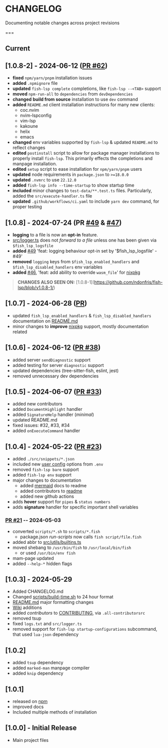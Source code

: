 # CHANGELOG

Documenting notable changes across project revisions

===

## Current

## \[1.0.8-2\] - 2024-06-12 ([PR #62](https://github.com/ndonfris/fish-lsp/pull/62))

- __fixed__ `npm/yarn/pnpm` installation issues
- __added__ `.npmignore` file
- __updated__ `fish-lsp complete` completions, like `fish-lsp --<TAB>` support
- __moved__ `npm-run-all` to `dependencies` from `devDependencies`
- __changed__ __build from source__ installation to use `dev` command
- __added__ `README.md` client installation instructions for many new clients:
  - coc.nvim
  - nvim-lspconfig
  - vim-lsp
  - kakoune
  - helix
  - emacs
- __changed__ env variables supported by `fish-lsp` & updated `README.md` to reflect changes
- __edited__ `postinstall` script to allow for package manager installations to properly install `fish-lsp`. This primarily effects the completions and manpage installation.
- __edited__ `setup` script to ease installation for `npm/yarn/pnpm` users
- __updated__ node requirements in `package.json` to `>=18.0.0`
- __updated__ `.nvmrc` to use `22.12.0`
- __added__ `fish-lsp info --time-startup` to show startup time
- __included__ minor changes to `test-data/**.test.ts` files. Particularly, added the `src/execute-handler.ts` file
- __updated__ `.github/workflows/ci.yaml` to include `yarn dev` command, for proper testing


## \[1.0.8\] - 2024-07-24 (PR [#49](https://github.com/ndonfris/fish-lsp/pull/49) & [#47](https://github.com/ndonfris/fish-lsp/pull/47))

- __logging__ to a file is now an __opt-in__ feature.
- [src/logger.ts](https://github.com/ndonfris/fish-lsp/blob/5e06a271f522cb88f78b5c398fcca4057cbcc9c6/src/logger.ts#L45) does not _forward to a file_ unless one has been given via `$fish_lsp_logsfile`
- __added__ [#49](https://github.com/ndonfris/fish-lsp/pull/49) 'feat: logging behaviour opt-in set by '$fish_lsp_logsfile' - #49'
- __removed__ `logging` keys from `$fish_lsp_enabled_handlers` and `$fish_lsp_disabled_handlers` env variables
- __added__ [#46](https://github.com/ndonfris/fish-lsp/pull/46), 'feat: add
  ability to override `wasm_file`' for [nixpkg](https://github.com/NixOS/nixpkgs/pull/320463)

> __CHANGES ALSO SEEN ON:__ \[1.0.8-1\](https://github.com/ndonfris/fish-lsp/blob/v1.0.8-1/)

## \[1.0.7\] - 2024-06-28 ([PR](https://github.com/ndonfris/fish-lsp/commit/7bba6bc5064a5f07a3e11e7ca1d20366ea74a13a)) 

- updated `fish_lsp_enabled_handlers` & `fish_lsp_disabled_handlers`
  documentation on [README.md](https://github.com/ndonfris/fish-lsp/blob/7bba6bc5064a5f07a3e11e7ca1d20366ea74a13a/README.md?plain=1#L163)
- minor changes to __improve__ [nixpkg](https://github.com/NixOS/nixpkgs/pull/330320) support, mostly documentation related

## \[1.0.6\] - 2024-06-12 ([PR #38](https://github.com/ndonfris/fish-lsp/pull/38)) 

- added server `sendDiagnostic` support
- added testing for server `diagnostic` support
- updated dependencies (tree-sitter-fish, eslint, jest)
- removed unnecessary dev dependencies

## \[1.0.5\] - 2024-06-07 ([PR #33](https://github.com/ndonfris/fish-lsp/pull/33))

- added new contributors
- added `DocumentHighlight` handler
- added `SignatureHelp` handler (_minimal_)
- updated README.md
- fixed issues: #32, #33, #34
- added `onExecuteCommand` handler

## \[1.0.4\] - 2024-05-22 ([PR #23](https://github.com/unclechu/node-deep-extend/pull/23))

- added `./src/snippets/*.json`
- included new [user config](../src/config.ts) options from `.env`
- removed `fish-lsp bare` support
- added `fish-lsp env` support
- major changes to documentation
  - added [mermaid](https://github.com/ndonfris/fish-lsp/tree/upstream.docs#how-does-it-work) docs to readme
  - added contributors to [readme](https://github.com/ndonfris/fish-lsp/tree/upstream.docs#contributors)
  - added new github actions
- adds __hover__ support for `pipes` & `status numbers`
- adds __signature__ handler for specific important shell variables

### [PR #21](https://github.com/unclechu/node-deep-extend/pull/21) -- 2024-05-03

- converted `scripts/*.sh` to `scripts/*.fish`
  - package.json _run-scripts_ now calls `fish script/file.fish`
- added abbr to [src/utils/builtins.ts](../src/utils/builtins.ts)
- moved shebang to `/usr/bin/fish` to `/usr/local/bin/fish`
  - or used `/usr/bin/env fish`
- mam-page updated
- added `--help-*` hidden flags

## \[1.0.3\] - 2024-05-29

- Added CHANGELOG.md
- Changed [scripts/build-time.sh](../scripts/build-time.fish) to 24 hour format
- [README.md](../README.md) major formatting changes
- [Wiki](https://github.com/ndonfris/fish-lsp/wiki) additions
- added _contributors_ to [CONTRIBUTING](./CONTRIBUTING.md), via `.all-contributorsrc`
- removed tsup
- fixed `logs.txt` and `src/logger.ts`
- removed support for `fish-lsp startup-configurations` subcommand, that used `lua-json` dependency

## \[1.0.2\]

- added `tsup` dependency
- added `marked-man` manpage compiler
- added `knip` dependency

## \[1.0.1\]

- released on [npm](https://www.npmjs.com/package/fish-lsp)
- improved docs
- Included multiple methods of installation

## \[1.0.0\] - Initial Release

- Main project files
